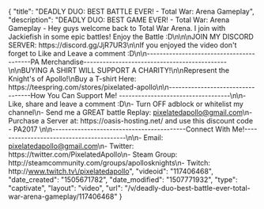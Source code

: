 {
    "title": "DEADLY DUO: BEST BATTLE EVER! - Total War: Arena Gameplay",
    "description": "DEADLY DUO: BEST GAME EVER! - Total War: Arena Gameplay - Hey guys welcome back to Total War Arena. I join with Jackiefish in some epic battles! Enjoy the Battle :D\n\n\nJOIN MY DISCORD SERVER: https:\/\/discord.gg\/JjR7UR3\n\nIf you enjoyed the video don't forget to Like and Leave a comment :D\n\n-----------------------------------------PA Merchandise---------------------------------------------\n\nBUYING A SHIRT WILL SUPPORT A CHARITY!\n\nRepresent the Knight's of Apollo!\nBuy a T-shirt Here: https:\/\/teespring.com\/stores\/pixelated-apollo\n\n----------------------------------How You Can Support Me! -----------------------------------\n\n- Like, share and leave a comment :D\n- Turn OFF adblock or whitelist my channel\n- Send me a GREAT battle Replay: pixelatedapollo@gmail.com\n- Purchase a Server at: https:\/\/oasis-hosting.net\/ and use this discount code - PA2017 \n\n------------------------------------------Connect With Me!-----------------------------------------\n\n- Email: pixelatedapollo@gmail.com\n- Twitter: https:\/\/twitter.com\/PixelatedApollo\n- Steam Group:  http:\/\/steamcommunity.com\/groups\/apollosknights\n- Twitch: http:\/\/www.twitch.tv\/pixelatedapollo",
    "videoid": "117406468",
    "date_created": "1505671782",
    "date_modified": "1507771932",
    "type": "captivate",
    "layout": "video",
    "url": "\/v\/deadly-duo-best-battle-ever-total-war-arena-gameplay\/117406468"
}